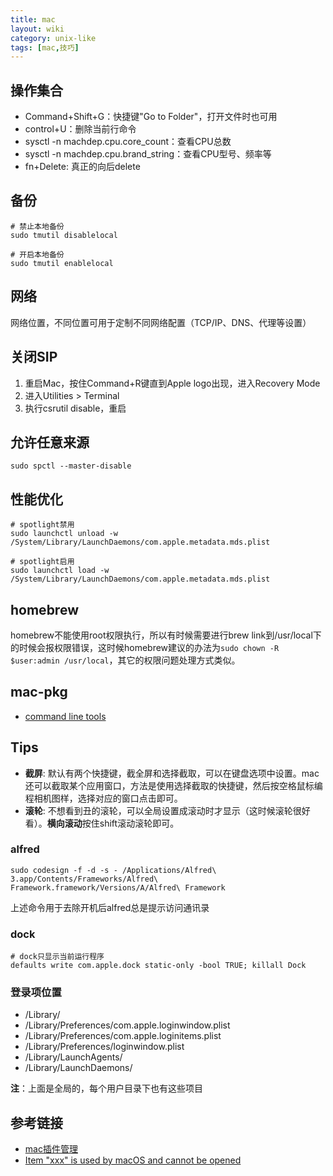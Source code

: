 ```yaml
---
title: mac
layout: wiki
category: unix-like
tags: [mac,技巧]
---
```


## 操作集合

* Command+Shift+G：快捷键"Go to Folder"，打开文件时也可用
* control+U：删除当前行命令
* sysctl -n machdep.cpu.core_count：查看CPU总数
* sysctl -n machdep.cpu.brand_string：查看CPU型号、频率等
* fn+Delete: 真正的向后delete


## 备份

```
# 禁止本地备份
sudo tmutil disablelocal

# 开启本地备份
sudo tmutil enablelocal
```

## 网络

网络位置，不同位置可用于定制不同网络配置（TCP/IP、DNS、代理等设置）


## 关闭SIP

1. 重启Mac，按住Command+R键直到Apple logo出现，进入Recovery Mode
2. 进入Utilities > Terminal
3. 执行csrutil disable，重启


## 允许任意来源

```
sudo spctl --master-disable
```


## 性能优化

```
# spotlight禁用
sudo launchctl unload -w /System/Library/LaunchDaemons/com.apple.metadata.mds.plist

# spotlight启用
sudo launchctl load -w /System/Library/LaunchDaemons/com.apple.metadata.mds.plist
```


## homebrew

homebrew不能使用root权限执行，所以有时候需要进行brew link到/usr/local下的时候会报权限错误，这时候homebrew建议的办法为`sudo chown -R $user:admin /usr/local`，其它的权限问题处理方式类似。


## mac-pkg

* [command line tools](https://developer.apple.com/download/more/)

## Tips

* **截屏**: 默认有两个快捷键，截全屏和选择截取，可以在键盘选项中设置。mac还可以截取某个应用窗口，方法是使用选择截取的快捷键，然后按空格鼠标编程相机图样，选择对应的窗口点击即可。
* **滚轮**: 不想看到丑的滚轮，可以全局设置成滚动时才显示（这时候滚轮很好看）。**横向滚动**按住shift滚动滚轮即可。


### alfred

```shell
sudo codesign -f -d -s - /Applications/Alfred\ 3.app/Contents/Frameworks/Alfred\ Framework.framework/Versions/A/Alfred\ Framework
```

上述命令用于去除开机后alfred总是提示访问通讯录

### dock

```shell
# dock只显示当前运行程序
defaults write com.apple.dock static-only -bool TRUE; killall Dock
```


### 登录项位置

* /Library/
* /Library/Preferences/com.apple.loginwindow.plist
* /Library/Preferences/com.apple.loginitems.plist
* /Library/Preferences/loginwindow.plist
* /Library/LaunchAgents/
* /Library/LaunchDaemons/

**注**：上面是全局的，每个用户目录下也有这些项目

## 参考链接

* [mac插件管理](http://bbs.feng.com/read-htm-tid-6891395.html)
* [Item "xxx" is used by macOS and cannot be opened](https://www.logcg.com/archives/2977.html)
